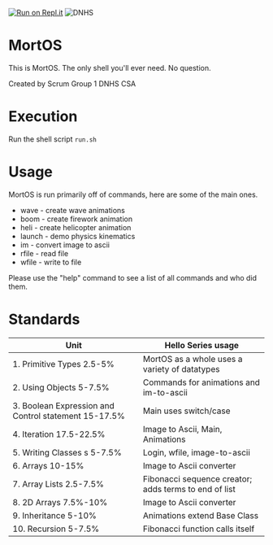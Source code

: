[![Run on Repl.it](https://repl.it/badge/github/nathanielCherian/MortOS)](https://repl.it/@NathanielCheria/MortOS#README.md) 
![DNHS](https://img.shields.io/badge/DNHS-mortos-brightgreen)

# MortOS
This is MortOS. The only shell you'll ever need. No question.

Created by Scrum Group 1 DNHS CSA

# Execution

Run the shell script ```run.sh```

# Usage
MortOS is run primarily off of commands, here are some of the main ones.

- wave - create wave animations 
- boom - create firework animation
- heli - create helicopter animation
- launch - demo physics kinematics
- im - convert image to ascii
- rfile - read file
- wfile - write to file 

Please use the "help" command to see a list of all commands and who did them.

# Standards 

| Unit | Hello Series usage |
| ------------- | ----------- |
|  1. Primitive Types 2.5-5% | MortOS as a whole uses a variety of datatypes|
|  2. Using Objects 5-7.5% | Commands for animations and im-to-ascii |
|  3. Boolean Expression and Control statement 15-17.5% | Main uses switch/case|
|  4. Iteration 17.5-22.5% | Image to Ascii, Main, Animations |
|  5. Writing Classes s 5-7.5% | Login, wfile, image-to-ascii|
|  6. Arrays 10-15% | Image to Ascii converter |
|  7. Array Lists 2.5-7.5% | Fibonacci sequence creator; adds terms to end of list |
|  8. 2D Arrays 7.5%-10% | Image to Ascii converter |
|  9. Inheritance 5-10% | Animations extend Base Class|
| 10. Recursion 5-7.5% | Fibonacci function calls itself |

